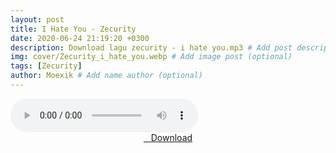 ```yaml
---
layout: post
title: I Hate You - Zecurity
date: 2020-06-24 21:19:20 +0300
description: Download lagu zecurity - i hate you.mp3 # Add post description (optional)
img: cover/Zecurity_i_hate_you.webp # Add image post (optional)
tags: [Zecurity]
author: Moexik # Add name author (optional)
---
```


<audio class='js-player' style="--plyr-color-main: #212121;" controls>
<source src="https://drive.google.com/uc?authuser=0&id=1zoVuEeYjnnAzu00gvvWKPRoUVV1BV7u0&export=download" type="audio/mp3">
</audio><br />

<center>
<a href="/dl/ihateyou-zecurity/" ><i class="fa fa-caret-down" aria-hidden="true"></i>&nbsp; &nbsp;Download</a>
</center><br />
